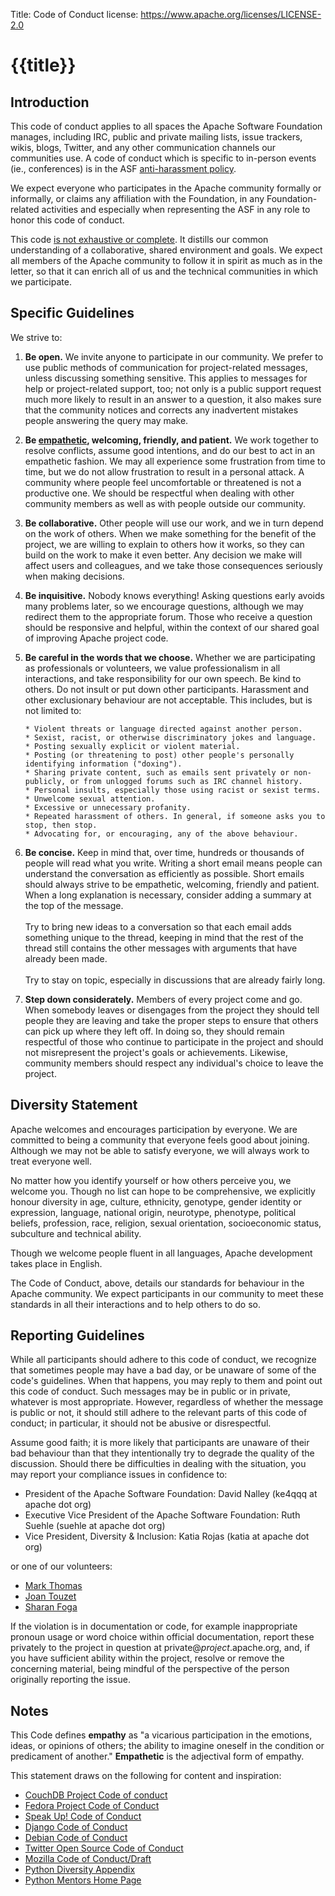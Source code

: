 Title:     Code of Conduct
license: https://www.apache.org/licenses/LICENSE-2.0

# {{title}}

## Introduction

This code of conduct applies to all spaces the Apache Software Foundation manages, including IRC, public and private mailing lists, issue trackers, wikis, blogs, Twitter, and any other communication channels our communities use. A code of conduct which is specific to in-person events (ie., conferences) is in the ASF [anti-harassment policy](anti-harassment.html).

We expect everyone who participates in the Apache community formally or informally, or claims any affiliation with the Foundation, in any Foundation-related
activities and especially when representing the ASF in any role to honor this code of conduct.

This code <u>is not exhaustive or complete</u>. It distills our common understanding of a collaborative, shared environment and goals. 
We expect all members of the Apache community to follow it in spirit as much as in the letter, so that it can enrich all of us and the technical communities in which we participate.

## Specific Guidelines

We strive to:


1. __Be open.__ We invite anyone to participate in our community. We prefer to use public methods of communication for project-related messages, unless discussing something sensitive. This applies to messages for help or project-related support, too; not only is a public support request much more likely to result in an answer to a question, it also makes sure that the community notices and corrects any inadvertent mistakes people answering the query may make.

2. __Be <a href="#endnotes">empathetic</a>, welcoming, friendly, and patient.__ We work together to resolve conflicts, assume good intentions, and do our best to act in an empathetic fashion. We may all experience some frustration from time to time, but we do not allow frustration to result in a personal attack. A community where people feel uncomfortable or threatened is not a productive one. We should be respectful when dealing with other community members as well as with people outside our community.

3. __Be collaborative.__ Other people will use our work, and we in turn depend on the work of others. When we make something for the benefit of the project, we are willing to explain to others how it works, so they can build on the work to make it even better. Any decision we make will affect users and colleagues, and we take those consequences seriously when making decisions.

4. __Be inquisitive.__ Nobody knows everything! Asking questions early avoids many problems later, so we encourage questions, although we may redirect them to the appropriate forum. Those who receive a question should be responsive and helpful, within the context of our shared goal of improving Apache project code.

5. __Be careful in the words that we choose.__ Whether we are participating as professionals or volunteers, we value professionalism in all interactions, and take responsibility for our own speech. Be kind to others. Do not insult or put down other participants. Harassment and other exclusionary behaviour are not acceptable. This includes, but is not limited to:

       * Violent threats or language directed against another person.
       * Sexist, racist, or otherwise discriminatory jokes and language.
       * Posting sexually explicit or violent material.
       * Posting (or threatening to post) other people's personally identifying information ("doxing").
       * Sharing private content, such as emails sent privately or non-publicly, or from unlogged forums such as IRC channel history.
       * Personal insults, especially those using racist or sexist terms.
       * Unwelcome sexual attention.
       * Excessive or unnecessary profanity.
       * Repeated harassment of others. In general, if someone asks you to stop, then stop.
       * Advocating for, or encouraging, any of the above behaviour.

6. __Be concise.__ Keep in mind that, over time, hundreds or thousands of people will read what you write. Writing a short email means people can understand the conversation as efficiently as possible. Short emails should always strive to be empathetic, welcoming, friendly and patient. When a long explanation is necessary, consider adding a summary at the top of the message.<br/><br/>
Try to bring new ideas to a conversation so that each email adds something unique to the thread, keeping in mind that the rest of the thread still contains the other messages with arguments that have already been made.<br/><br/>
Try to stay on topic, especially in discussions that are already fairly long.

7. __Step down considerately.__ Members of every project come and go. When somebody leaves or disengages from the project they should tell people they are leaving and take the proper steps to ensure that others can pick up where they left off. In doing so, they should remain respectful of those who continue to participate in the project and should not misrepresent the project's goals or achievements. Likewise, community members should respect any individual's choice to leave the project.


## Diversity Statement

Apache welcomes and encourages participation by everyone. We are committed to being a community that everyone feels good about joining. Although we may not be able to satisfy everyone, we will always work to treat everyone well.

No matter how you identify yourself or how others perceive you, we welcome you. Though no list can hope to be comprehensive, we explicitly honour diversity in age, culture, ethnicity, genotype, gender identity or expression, language, national origin, neurotype, phenotype, political beliefs, profession, race, religion, sexual orientation, socioeconomic status, subculture and technical ability.

Though we welcome people fluent in all languages, Apache development takes place in English.

The Code of Conduct, above, details our standards for behaviour in the Apache community. We expect participants in our community to meet these standards in all their interactions and to help others to do so.

## Reporting Guidelines

While all participants should adhere to this code of conduct, we recognize that sometimes people may have a bad day, or be unaware of some of the code's guidelines. When that happens, you may reply to them and point out this code of conduct. Such messages may be in public or in private, whatever is most appropriate. However, regardless of whether the message is public or not, it should still adhere to the relevant parts of this code of conduct; in particular, it should not be abusive or disrespectful.

Assume good faith; it is more likely that participants are unaware of their bad behaviour than that they intentionally try to degrade the quality of the discussion. Should there be difficulties in dealing with the situation, you may report your compliance issues in confidence to:
 
 * President of the Apache Software Foundation: David Nalley (ke4qqq at apache dot org)
 * Executive Vice President of the Apache Software Foundation: Ruth Suehle (suehle at apache dot org)
 * Vice President, Diversity & Inclusion: Katia Rojas (katia at apache dot org) 

or one of our volunteers:

  * [Mark Thomas](http://home.apache.org/~markt/coc.html)
  * [Joan Touzet](http://home.apache.org/~wohali/)
  * [Sharan Foga](http://home.apache.org/~sharan/coc.html)


If the violation is in documentation or code, for example inappropriate pronoun usage or word choice within official documentation, report these privately to the project in question at private@<em>project</em>.apache.org, and, if you have sufficient ability within the project, resolve or remove the concerning material, being mindful of the perspective of the person originally reporting the issue.


<h2 id="endnotes">Notes</h2>

This Code defines __empathy__ as "a vicarious participation in the emotions, ideas, or opinions of others; the ability to imagine oneself in the condition or predicament of another." __Empathetic__ is the adjectival form of empathy.


This statement draws on the following for content and inspiration:


  * [CouchDB Project Code of conduct](http://couchdb.apache.org/conduct.html)
  * [Fedora Project Code of Conduct](http://fedoraproject.org/code-of-conduct)
  * [Speak Up! Code of Conduct](http://speakup.io/coc.html)
  * [Django Code of Conduct](https://www.djangoproject.com/conduct/)
  * [Debian Code of Conduct](http://www.debian.org/vote/2014/vote_002)
  * [Twitter Open Source Code of Conduct](https://github.com/twitter/code-of-conduct/blob/master/code-of-conduct.md)
  * [Mozilla Code of Conduct/Draft](https://wiki.mozilla.org/Code_of_Conduct/Draft#Conflicts_of_Interest)
  * [Python Diversity Appendix](https://www.python.org/community/diversity/)
  * [Python Mentors Home Page](http://pythonmentors.com/)
